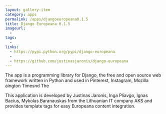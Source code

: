 ```yaml
---
layout: gallery-item
category: apps
permalink: /apps/djangoeuropeana0.1.5
title: Django Europeana 0.1.5
imageurl:
  - 
tags:
  - 
links:
  - https://pypi.python.org/pypi/django-europeana 
  - 
  - https://github.com/justinasjaronis/django-europeana
---
```


The app is a programming library for Django, the free and open source web framework written in Python and used in Pinterest, Instagram, Mozilla aington Timesnd The 

This application is developed by Justinas Jaronis, Inga Pliavgo, Ignas Bacius, Mykolas Baranauskas from the Lithuanian IT company AKS and provides template tags for easy Europeana content integration.
